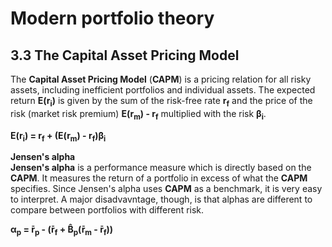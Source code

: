 # Modern portfolio theory

## 3.3 The Capital Asset Pricing Model
The **Capital Asset Pricing Model** (**CAPM**) is a pricing relation for all risky assets, including inefficient portfolios and individual assets. The expected return **E(r<sub>i</sub>)** is given by the sum of the risk-free rate **r<sub>f</sub>** and the price of the risk (market risk premium) **E(r<sub>m</sub>) - r<sub>f</sub>** multiplied with the risk **β<sub>i</sub>**.

**E(r<sub>i</sub>) = r<sub>f</sub> + (E(r<sub>m</sub>) - r<sub>f</sub>)β<sub>i</sub>**

**Jensen's alpha**\
**Jensen's alpha** is a performance measure which is directly based on the **CAPM**. It measures the return of a portfolio in excess of what the **CAPM** specifies. Since Jensen's alpha uses **CAPM** as a benchmark, it is very easy to interpret. A major disadvavntage, though, is that alphas are different to compare between portfolios with different risk.

**α<sub>p</sub> = r̄<sub>p</sub> - (r̄<sub>f</sub> + B̂<sub>p</sub>(r̄<sub>m</sub> - r̄<sub>f</sub>))**